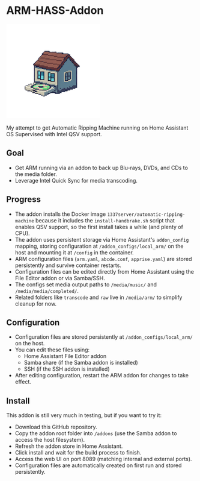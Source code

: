 # ARM-HASS-Addon

![ARM Logo](arm/logo.png)

My attempt to get Automatic Ripping Machine running on Home Assistant OS Supervised with Intel QSV support.

## Goal

- Get ARM running via an addon to back up Blu-rays, DVDs, and CDs to the media folder.
- Leverage Intel Quick Sync for media transcoding.

## Progress

- The addon installs the Docker image `1337server/automatic-ripping-machine` because it includes the `install-handbrake.sh` script that enables QSV support, so the first install takes a while (and plenty of CPU).
- The addon uses persistent storage via Home Assistant's `addon_config` mapping, storing configuration at `/addon_configs/local_arm/` on the host and mounting it at `/config` in the container.
- ARM configuration files (`arm.yaml`, `abcde.conf`, `apprise.yaml`) are stored persistently and survive container restarts.
- Configuration files can be edited directly from Home Assistant using the File Editor addon or via Samba/SSH.
- The configs set media output paths to `/media/music/` and `/media/media/completed/`.
- Related folders like `transcode` and `raw` live in `/media/arm/` to simplify cleanup for now.

## Configuration

- Configuration files are stored persistently at `/addon_configs/local_arm/` on the host.
- You can edit these files using:
  - Home Assistant File Editor addon
  - Samba share (if the Samba addon is installed)
  - SSH (if the SSH addon is installed)
- After editing configuration, restart the ARM addon for changes to take effect.

## Install

This addon is still very much in testing, but if you want to try it:

- Download this GitHub repository.
- Copy the addon root folder into `/addons` (use the Samba addon to access the host filesystem).
- Refresh the addon store in Home Assistant.
- Click install and wait for the build process to finish.
- Access the web UI on port 8089 (matching internal and external ports).
- Configuration files are automatically created on first run and stored persistently.
